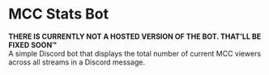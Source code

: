 # MCC Stats Bot
**THERE IS CURRENTLY NOT A HOSTED VERSION OF THE BOT. THAT'LL BE FIXED SOON:tm:**</br>
A simple Discord bot that displays the total number of current MCC viewers across all streams in a Discord message.
